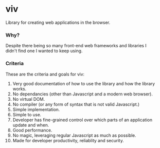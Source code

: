 # viv
Library for creating web applications in the browser.

### Why?

Despite there being so many front-end web frameworks and libraries I didn't find one I wanted to keep using.

### Criteria 

These are the criteria and goals for viv:

1. Very good documentation of how to use the library and how the library works. 
2. No dependancies (other than Javascript and a modern web browser).
3. No virtual DOM.
4. No compiler (or any form of syntax that is not valid Javascript.)
5. Simple implementation.
6. Simple to use.
7. Developer has fine-grained control over which parts of an application update and when.
8. Good performance.
9. No magic, leveraging regular Javascript as much as possible.
10. Made for developer productivity, reliablity and security.
